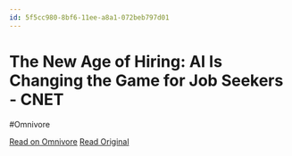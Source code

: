```yaml
---
id: 5f5cc980-8bf6-11ee-a8a1-072beb797d01
---
```


# The New Age of Hiring: AI Is Changing the Game for Job Seekers - CNET
#Omnivore

[Read on Omnivore](https://omnivore.app/me/the-new-age-of-hiring-ai-is-changing-the-game-for-job-seekers-cn-18c091f05ca)
[Read Original](https://www.cnet.com/tech/features/the-new-age-of-hiring-ai-is-changing-the-game-for-job-seekers/)

